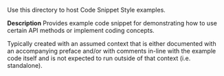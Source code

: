 Use this directory to host Code Snippet Style examples.

**Description** 
Provides example code snippet for demonstrating how to use certain API methods or implement coding concepts. 

Typically created with an assumed context that is either documented with an accompanying preface and/or with comments in-line with the example code itself and is not expected to run outside of that context (i.e. standalone).

